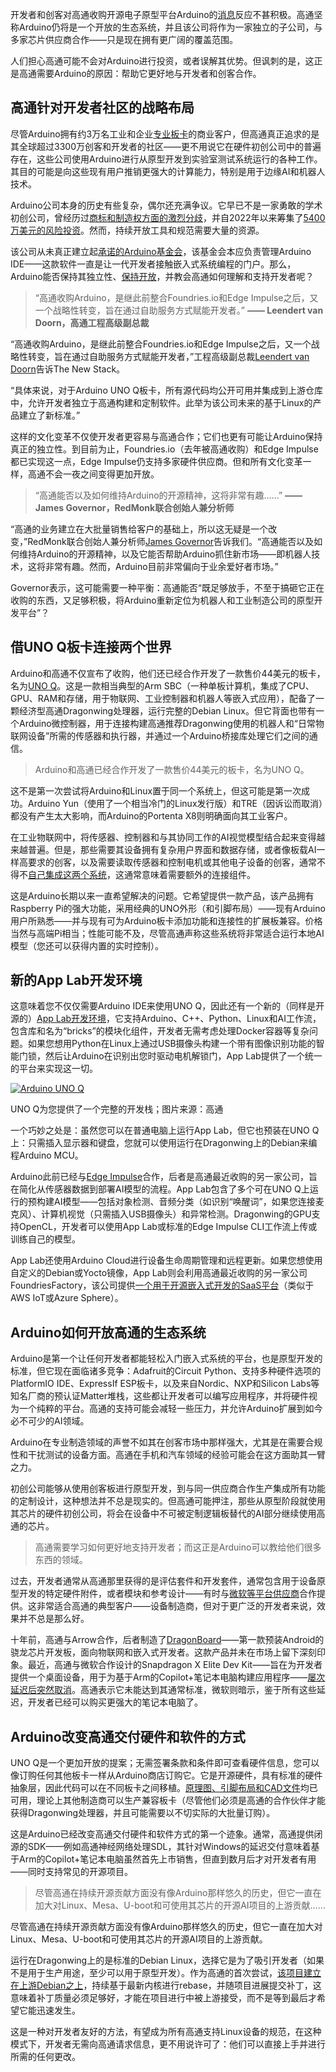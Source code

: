 开发者和创客对高通收购开源电子原型平台Arduino的[消息](https://www.youtube.com/live/uYb8YzdMWbc)反应不甚积极。高通坚称Arduino仍将是一个开放的生态系统，并且该公司将作为一家独立的子公司，与多家芯片供应商合作——只是现在拥有更广阔的覆盖范围。

人们担心高通可能不会对Arduino进行投资，或者误解其优势。但讽刺的是，这正是高通需要Arduino的原因：帮助它更好地与开发者和创客合作。

## 高通针对开发者社区的战略布局

尽管Arduino拥有约3万名工业和企业[专业板卡](https://www.arduino.cc/pro/)的商业客户，但高通真正追求的是其全球超过3300万创客和开发者的社区——更不用说它在硬件初创公司中的普遍存在，这些公司使用Arduino进行从原型开发到实验室测试系统运行的各种工作。其目的可能是向这些现有用户推销更强大的计算能力，特别是用于边缘AI和机器人技术。

Arduino公司本身的历史有些复杂，偶尔还充满争议。它早已不是一家勇敢的学术初创公司，曾经历过[商标和制造权方面的激烈分歧](https://makezine.com/article/maker-news/arduino-cc-arduino-org-reconcile-settlement-agreement-become-one-company/)，并自2022年以来筹集了[5400万美元的风险投资](https://blog.arduino.cc/2023/09/06/what-will-we-do-with-an-additional-22m/)。然而，持续开放工具和规范需要大量的资源。

该公司从未真正建立起[承诺的Arduino基金会](https://hackaday.com/2017/06/19/the-arduino-foundation-whats-up/)，该基金会本应负责管理Arduino IDE——这款软件一直是让一代开发者接触嵌入式系统编程的门户。那么，Arduino能否保持其独立性、[保持开放](https://content.arduino.cc/assets/Arduino%20Open%20Source%20Report%202024.pdf)，并教会高通如何理解和支持开发者呢？

> “高通收购Arduino，是继此前整合Foundries.io和Edge Impulse之后，又一个战略性转变，旨在通过自助服务方式赋能开发者。”
> **—— Leendert van Doorn，高通工程高级副总裁**

“高通收购Arduino，是继此前整合Foundries.io和Edge Impulse之后，又一个战略性转变，旨在通过自助服务方式赋能开发者，”工程高级副总裁[Leendert van Doorn](https://www.linkedin.com/in/leendert-van-doorn-740170/)告诉The New Stack。

“具体来说，对于Arduino UNO Q板卡，所有源代码均公开可用并集成到上游仓库中，允许开发者独立于高通构建和定制软件。此举为该公司未来的基于Linux的产品建立了新标准。”

这样的文化变革不仅使开发者更容易与高通合作；它们也更有可能让Arduino保持真正的独立性。到目前为止，Foundries.io（去年被高通收购）和Edge Impulse都已实现这一点，Edge Impulse仍支持多家硬件供应商。但和所有文化变革一样，高通不会一夜之间变得更加开放。

> “高通能否以及如何维持Arduino的开源精神，这将非常有趣……”
> **—— James Governor，RedMonk联合创始人兼分析师**

“高通的业务建立在大批量销售给客户的基础上，所以这无疑是一个改变，”RedMonk联合创始人兼分析师[James Governor](https://www.linkedin.com/in/jamesgovernor/)告诉我们。“高通能否以及如何维持Arduino的开源精神，以及它能否帮助Arduino抓住新市场——即机器人技术，这将非常有趣。然而，Arduino目前非常偏向于业余爱好者市场。”

Governor表示，这可能需要一种平衡：高通能否“既足够放手，不至于搞砸它正在收购的东西，又足够积极，将Arduino重新定位为机器人和工业制造公司的原型开发平台”？

## 借UNO Q板卡连接两个世界

Arduino和高通不仅宣布了收购，他们还已经合作开发了一款售价44美元的板卡，名为[UNO Q](https://www.arduino.cc/product-uno-q)。这是一款相当典型的Arm SBC（一种单板计算机，集成了CPU、GPU、RAM和存储，用于物联网、工业控制器和机器人等嵌入式应用），配备了一颗经济型高通Dragonwing处理器，运行完整的Debian Linux。但它背面也带有一个Arduino微控制器，用于连接构建高通推荐Dragonwing使用的机器人和“日常物联网设备”所需的传感器和执行器，并通过一个Arduino桥接库处理它们之间的通信。

> Arduino和高通已经合作开发了一款售价44美元的板卡，名为UNO Q。

这不是第一次尝试将Arduino和Linux置于同一个系统上，但这可能是第一次成功。Arduino Yun（使用了一个相当冷门的Linux发行版）和TRE（因诉讼而取消）都没有产生太大影响，而Arduino的Portenta X8则明确面向其工业客户。

在工业物联网中，将传感器、控制器和与其协同工作的AI视觉模型结合起来变得越来越普遍。但是，那些需要其设备拥有复杂用户界面和数据存储，或者像板载AI一样高要求的创客，以及需要读取传感器和控制电机或其他电子设备的创客，通常不得不[自己集成这两个系统](https://raspberrypicase.com/can-raspberry-pi-and-arduino-work-together-and-how/)，这通常意味着需要额外的连接组件。

这是Arduino长期以来一直希望解决的问题。它希望提供一款产品，该产品拥有Raspberry Pi的强大功能，采用经典的UNO外形（和引脚布局）——现有Arduino用户所熟悉——并与现有可为Arduino板卡添加功能和连接性的扩展板兼容。价格当然与高端Pi相当；性能可能不及，尽管高通声称这些系统将非常适合运行本地AI模型（您还可以获得内置的实时控制）。

## 新的App Lab开发环境

这意味着您不仅仅需要Arduino IDE来使用UNO Q，因此还有一个新的（同样是开源的）[App Lab开发环境](https://www.arduino.cc/en/software/#app-lab-section)，它支持Arduino、C++、Python、Linux和AI工作流，包含库和名为“bricks”的模块化组件，开发者无需考虑处理Docker容器等复杂问题。如果您想用Python在Linux上通过USB摄像头构建一个带有图像识别功能的智能门锁，然后让Arduino在识别出您时驱动电机解锁门，App Lab提供了一个统一的平台来实现这一切。

[![Arduino UNO Q](https://cdn.thenewstack.io/media/2025/10/4670ed28-image3-6.png)](https://cdn.thenewstack.io/media/2025/10/4670ed28-image3-6.png)

UNO Q为您提供了一个完整的开发栈；图片来源：高通

一个巧妙之处是：虽然您可以在普通电脑上运行App Lab，但它也预装在UNO Q上：只需插入显示器和键盘，您就可以使用运行在Dragonwing上的Debian来编程Arduino MCU。

Arduino此前已经与[Edge Impulse](https://edgeimpulse.com/arduino-integrations)合作，后者是高通最近收购的另一家公司，旨在简化从传感器数据到部署AI模型的流程。App Lab包含了多个可在UNO Q上运行的预构建AI模型——包括对象检测、音频分类（如识别“唤醒词”，如果您连接麦克风）、计算机视觉（只需插入USB摄像头）和异常检测。Dragonwing的GPU支持OpenCL，开发者可以使用App Lab或标准的Edge Impulse CLI工作流上传或训练自己的模型。

App Lab还使用Arduino Cloud进行设备生命周期管理和远程更新。如果您想使用自定义的Debian或Yocto镜像，App Lab则会利用高通最近收购的另一家公司FoundriesFactory，该公司提供[一个用于开源嵌入式开发的SaaS平台](https://foundries.io/products/)（类似于AWS IoT或Azure Sphere）。

## Arduino如何开放高通的生态系统

Arduino是第一个让任何开发者都能轻松入门嵌入式系统的平台，也是原型开发的标准，但它现在面临诸多竞争：Adafruit的Circuit Python、支持多种硬件选项的PlatformIO IDE、ExpressIf ESP板卡，以及来自Nordic、NXP和Silicon Labs等知名厂商的预认证Matter堆栈，这些都让开发者可以编写应用程序，并将硬件视为一个纯粹的平台。高通的支持可能会减轻一些压力，并允许Arduino扩展到如今必不可少的AI领域。

Arduino在专业制造领域的声誉不如其在创客市场中那样强大，尤其是在需要合规性和干扰测试的设备方面。高通在手机和汽车领域的经验可能会在这方面助其一臂之力。

初创公司能够从使用创客板进行原型开发，到与同一供应商合作生产集成所有功能的定制设计，这种想法并不总是现实的。但高通可能押注，那些从原型阶段就使用其芯片的硬件初创公司，将会在设备中不可被定制逻辑板替代的AI部分继续使用高通的芯片。

> 高通需要学习如何更好地支持开发者；而这正是Arduino可以教给他们很多东西的领域。

过去，开发者通常从高通那里获得的是评估套件和开发套件，通常包含用于设备原型开发的特定硬件附件，或者模块和参考设计——有时与[微软等平台供应商](https://azure.microsoft.com/en-us/blog/microsoft-and-qualcomm-accelerate-ai-with-vision-ai-developer-kit/?msockid=008cd2595c2d61d01ab4c3ac582d631f)合作提供。这非常适合高通的典型客户——设备制造商，但对于更广泛的开发者来说，效果并不总是那么好。

十年前，高通与Arrow合作，后者制造了[DragonBoard](https://www.arrow.com/en/research-and-events/articles/qualcomm-snapdragon-with-arrow)——第一款预装Android的骁龙芯片开发板，面向物联网和嵌入式开发者。这款产品并未在市场上留下深刻印象。最近，高通与微软合作设计的Snapdragon X Elite Dev Kit——旨在为开发者提供一个桌面设备，用于为基于Arm的Copilot+笔记本电脑构建应用程序——[屡次延迟后突然取消](https://www.jeffgeerling.com/blog/2024/where-qualcomms-snapdragon-x-elite-dev-kit)。高通表示它未能达到其通常标准，微软则暗示，鉴于所有这些延迟，开发者已经可以购买更强大的笔记本电脑了。

## Arduino改变高通交付硬件和软件的方式

UNO Q是一个更加开放的提案；无需签署条款和条件即可查看硬件信息，您可以像订购任何其他板卡一样从Arduino商店订购它。它是开源硬件，具有标准的硬件抽象层，因此代码可以在不同板卡之间移植。[原理图、引脚布局和CAD文件](https://docs.arduino.cc/hardware/uno-q/)均已可用，理论上其他制造商可以生产兼容板卡（尽管他们必须是高通的合作伙伴才能获得Dragonwing处理器，并且可能需要以不切实际的大批量订购）。

这是Arduino已经改变高通交付硬件和软件方式的第一个迹象。通常，高通提供闭源的SDK——例如高通神经网络处理SDL，其针对Windows的延迟交付意味着基于Arm的Copilot+笔记本电脑虽然首先上市销售，但直到数月后才对开发者有用——同时支持常见的开源项目。

> 尽管高通在持续开源贡献方面没有像Arduino那样悠久的历史，但它一直在加大对Linux、Mesa、U-boot和可使用其芯片的开源AI项目的上游贡献……

尽管高通在持续开源贡献方面没有像Arduino那样悠久的历史，但它一直在加大对Linux、Mesa、U-boot和可使用其芯片的开源AI项目的上游贡献。

运行在Dragonwing上的是标准的Debian Linux，选择它是为了吸引开发者（如果不是用于生产用途，至少可以用于原型开发）。作为高通的首次尝试，[该项目建立在上游Debian之上](https://github.com/arduino/arduino-deb-images/tree/428f37ea60bcc8ff87bc1e438554485a3691b0fd)，持续基于最新内核进行rebase，并随项目进展提交补丁，这意味着补丁质量必须足够好，才能在项目进行中被上游接受，而不是等到最后才希望它能迅速发生。

这是一种对开发者友好的方法，有望成为所有高通支持Linux设备的规范，在这种模式下，开发者无需向高通请求信息，更不用说许可了：他们可以直接上手并进行所需的任何更改。